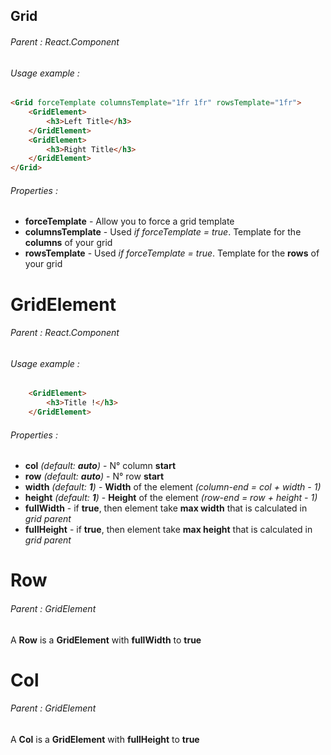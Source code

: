## Grid
###### Parent : *React.Component*

###### Usage example :
```HTML
<Grid forceTemplate columnsTemplate="1fr 1fr" rowsTemplate="1fr">
    <GridElement>
        <h3>Left Title</h3>
    </GridElement>
    <GridElement>
        <h3>Right Title</h3>
    </GridElement>
</Grid>
```

###### Properties :
- **forceTemplate** - Allow you to force a grid template
- **columnsTemplate** - Used *if forceTemplate = true*. Template for the **columns** of your grid
- **rowsTemplate** - Used *if forceTemplate = true*. Template for the **rows** of your grid

# GridElement
###### Parent : *React.Component*

###### Usage example :
```HTML
    <GridElement>
        <h3>Title !</h3>
    </GridElement>
```

###### Properties :
- **col** *(default: **auto**)* - N° column **start**
- **row** *(default: **auto**)* - N° row **start**
- **width** *(default: **1**)* - **Width** of the element *(column-end = col + width - 1)*
- **height** *(default: **1**)* - **Height** of the element *(row-end = row + height - 1)*
- **fullWidth** - if **true**, then element take **max width** that is calculated in *grid parent*
- **fullHeight** - if **true**, then element take **max height** that is calculated in *grid parent*


# Row
###### Parent : *GridElement*

A **Row** is a **GridElement** with **fullWidth** to **true**

# Col
###### Parent : *GridElement*

A **Col** is a **GridElement** with **fullHeight** to **true**